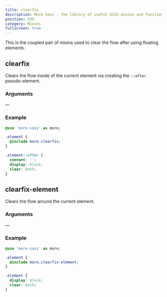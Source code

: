 ```yaml
---
title: clearfix
description: More Sass - the library of useful SCSS mixins and functions.
position: 230
category: Mixins
fullscreen: true
---
```


This is the coupled pair of mixins used to clear the flow after using floating elements.

## clearfix

Clears the flow inside of the current element via creating the `::after` pseudo-element.

### Arguments

—

### Example

<code-group>
  
  <code-block label="SCSS" active>
  
  ```scss
  @use 'more-sass' as more;
  
  .element {
  	@include more.clearfix;
  }
  ```
  
  </code-block>
  
  <code-block label="Output">
  
  ```css
  .element::after {
  	content: '';
  	display: block;
  	clear: both;
  }
  ```
  
  </code-block>
  
</code-group>

## clearfix-element

Clears the flow around the current element.

### Arguments

—

### Example

<code-group>
  
  <code-block label="SCSS" active>
  
  ```scss
  @use 'more-sass' as more;
  
  .element {
  	@include more.clearfix-element;
  }
  ```
  
  </code-block>
  
  <code-block label="Output">
  
  ```css
  .element {
  	display: block;
  	clear: both;
  }
  ```
  
  </code-block>
  
</code-group>
